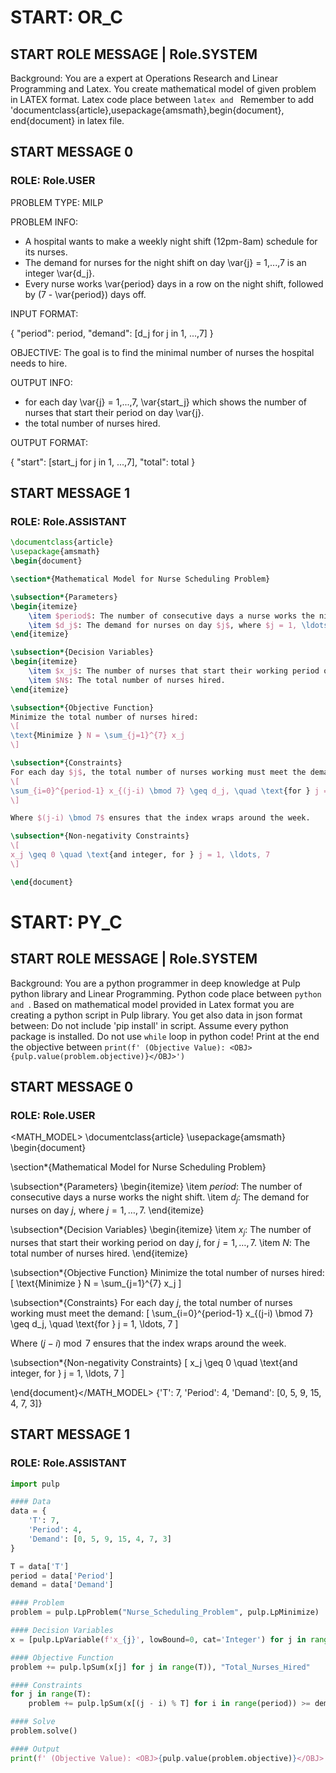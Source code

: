 # START: OR_C 
## START ROLE MESSAGE | Role.SYSTEM 
Background: You are a expert at Operations Research and Linear Programming and Latex. You create mathematical model of given problem in LATEX format. Latex code place between ```latex and ``` Remember to add 'documentclass{article},usepackage{amsmath},begin{document}, end{document} in latex file. 
## START MESSAGE 0 
### ROLE: Role.USER
<DESCRIPTION>
PROBLEM TYPE: MILP

PROBLEM INFO: 
- A hospital wants to make a weekly night shift (12pm-8am) schedule for its nurses. 
- The demand for nurses for the night shift on day \var{j} = 1,...,7 is an integer \var{d_j}. 
- Every nurse works \var{period} days in a row on the night shift, followed by (7 - \var{period}) days off.


INPUT FORMAT: 

{
    "period": period,
    "demand": [d_j for j in 1, ...,7]
}

OBJECTIVE: The goal is to find the minimal number of nurses the hospital needs to hire. 

OUTPUT INFO: 

- for each day \var{j} = 1,...,7, \var{start_j} which shows the number of nurses that start their period on day \var{j}.
- the total number of nurses hired.

OUTPUT FORMAT:

{
    "start": [start_j for j in 1, ...,7],
    "total": total
}


</DESCRIPTION>


## START MESSAGE 1 
### ROLE: Role.ASSISTANT
```latex
\documentclass{article}
\usepackage{amsmath}
\begin{document}

\section*{Mathematical Model for Nurse Scheduling Problem}

\subsection*{Parameters}
\begin{itemize}
    \item $period$: The number of consecutive days a nurse works the night shift.
    \item $d_j$: The demand for nurses on day $j$, where $j = 1, \ldots, 7$.
\end{itemize}

\subsection*{Decision Variables}
\begin{itemize}
    \item $x_j$: The number of nurses that start their working period on day $j$, for $j = 1, \ldots, 7$.
    \item $N$: The total number of nurses hired.
\end{itemize}

\subsection*{Objective Function}
Minimize the total number of nurses hired:
\[
\text{Minimize } N = \sum_{j=1}^{7} x_j
\]

\subsection*{Constraints}
For each day $j$, the total number of nurses working must meet the demand:
\[
\sum_{i=0}^{period-1} x_{(j-i) \bmod 7} \geq d_j, \quad \text{for } j = 1, \ldots, 7
\]

Where $(j-i) \bmod 7$ ensures that the index wraps around the week.

\subsection*{Non-negativity Constraints}
\[
x_j \geq 0 \quad \text{and integer, for } j = 1, \ldots, 7
\]

\end{document}
```

# START: PY_C 
## START ROLE MESSAGE | Role.SYSTEM 
Background: You are a python programmer in deep knowledge at Pulp python library and Linear Programming. Python code place between ```python and ```. Based on mathematical model provided in Latex format you are creating a python script in Pulp library. You get also data in json format between: <DATA></DATA> Do not include 'pip install' in script. Assume every python package is installed. Do not use `while` loop in python code! Print at the end the objective between <OBJ></OBJ> `print(f' (Objective Value): <OBJ>{pulp.value(problem.objective)}</OBJ>')` 
## START MESSAGE 0 
### ROLE: Role.USER
<MATH_MODEL>
\documentclass{article}
\usepackage{amsmath}
\begin{document}

\section*{Mathematical Model for Nurse Scheduling Problem}

\subsection*{Parameters}
\begin{itemize}
    \item $period$: The number of consecutive days a nurse works the night shift.
    \item $d_j$: The demand for nurses on day $j$, where $j = 1, \ldots, 7$.
\end{itemize}

\subsection*{Decision Variables}
\begin{itemize}
    \item $x_j$: The number of nurses that start their working period on day $j$, for $j = 1, \ldots, 7$.
    \item $N$: The total number of nurses hired.
\end{itemize}

\subsection*{Objective Function}
Minimize the total number of nurses hired:
\[
\text{Minimize } N = \sum_{j=1}^{7} x_j
\]

\subsection*{Constraints}
For each day $j$, the total number of nurses working must meet the demand:
\[
\sum_{i=0}^{period-1} x_{(j-i) \bmod 7} \geq d_j, \quad \text{for } j = 1, \ldots, 7
\]

Where $(j-i) \bmod 7$ ensures that the index wraps around the week.

\subsection*{Non-negativity Constraints}
\[
x_j \geq 0 \quad \text{and integer, for } j = 1, \ldots, 7
\]

\end{document}</MATH_MODEL>
<DATA>
{'T': 7, 'Period': 4, 'Demand': [0, 5, 9, 15, 4, 7, 3]}</DATA>


## START MESSAGE 1 
### ROLE: Role.ASSISTANT
```python
import pulp

#### Data
data = {
    'T': 7, 
    'Period': 4, 
    'Demand': [0, 5, 9, 15, 4, 7, 3]
}

T = data['T']
period = data['Period']
demand = data['Demand']

#### Problem
problem = pulp.LpProblem("Nurse_Scheduling_Problem", pulp.LpMinimize)

#### Decision Variables
x = [pulp.LpVariable(f'x_{j}', lowBound=0, cat='Integer') for j in range(T)]

#### Objective Function
problem += pulp.lpSum(x[j] for j in range(T)), "Total_Nurses_Hired"

#### Constraints
for j in range(T):
    problem += pulp.lpSum(x[(j - i) % T] for i in range(period)) >= demand[j], f"Demand_Constraint_day_{j+1}"

#### Solve
problem.solve()

#### Output
print(f' (Objective Value): <OBJ>{pulp.value(problem.objective)}</OBJ>')
```

